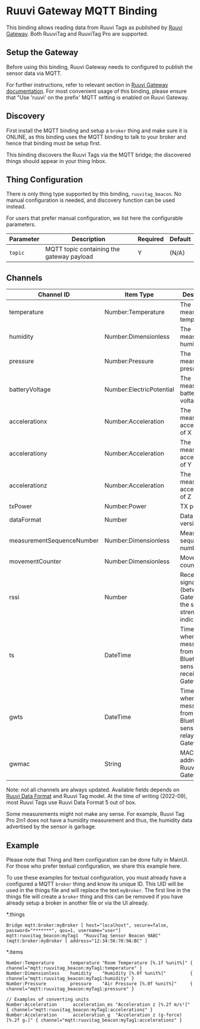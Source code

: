 # Ruuvi Gateway MQTT Binding

This binding allows reading data from Ruuvi Tags as published by [Ruuvi Gateway](https://ruuvi.com/gateway/).
Both RuuviTag and RuuviTag Pro are supported.

## Setup the Gateway

Before using this binding, Ruuvi Gateway needs to configured to publish the sensor data via MQTT. 

For further instructions, refer to relevant section in [Ruuvi Gateway documentation](https://ruuvi.com/gateway-config/).
For most convenient usage of this binding, please ensure that "Use 'ruuvi' on the prefix' MQTT setting is enabled on Ruuvi Gateway.

## Discovery

First install the MQTT binding and setup a `broker` thing and make sure it is ONLINE, as this binding uses the MQTT binding to talk to your broker and hence that binding must be setup first.

This binding discovers the Ruuvi Tags via the MQTT bridge; the discovered things should appear in your thing Inbox.

## Thing Configuration


There is only thing type supported by this binding, `ruuvitag_beacon`.
No manual configuration is needed, and discovery function can be used instead.

For users that prefer manual configuration, we list here the configurable parameters.

| Parameter | Description | Required | Default |
|-|-|-|-|
| `topic` | MQTT topic containing the gateway payload | Y | (N/A) |



## Channels

| Channel ID                | Item Type                | Description                    |
| ------------------------- | ------------------------ | ------------------------------ |
| temperature               | Number:Temperature       | The measured temperature       |
| humidity                  | Number:Dimensionless     | The measured humidity          |
| pressure                  | Number:Pressure          | The measured air pressure      |
| batteryVoltage            | Number:ElectricPotential | The measured battery voltage   |
| accelerationx             | Number:Acceleration      | The measured acceleration of X |
| accelerationy             | Number:Acceleration      | The measured acceleration of Y |
| accelerationz             | Number:Acceleration      | The measured acceleration of Z |
| txPower                   | Number:Power             | TX power                       |
| dataFormat                | Number                   | Data format version            |
| measurementSequenceNumber | Number:Dimensionless     | Measurement sequence number    |
| movementCounter           | Number:Dimensionless     | Movement counter               |
| rssi           | Number     | Received signal (between the Gateway and the sensor) strength indicator               |
| ts           | DateTime     | Timestamp when the message from Bluetooth-sensor was received by Gateway               |
| gwts           | DateTime     | Timestamp when the message from Bluetooth-sensor was relayed by Gateway               |
| gwmac           | String     | MAC-address of Ruuvi Gateway               |

Note: not all channels are always updated. Available fields depends on [Ruuvi Data Format](https://github.com/ruuvi/ruuvi-sensor-protocols) and Ruuvi Tag model.
At the time of writing (2022-09), most Ruuvi Tags use Ruuvi Data Format 5 out of box.

Some measurements might not make any sense.
For example, Ruuvi Tag Pro 2in1 does not have a humidity measurement and thus, the humidity data advertised by the sensor is garbage.

## Example

Please note that Thing and Item configuration can be done fully in MainUI. 
For those who prefer textual configuration, we share this example here.

To use these examples for textual configuration, you must already have a configured a MQTT `broker` thing and know its unique ID.
This UID will be used in the things file and will replace the text `myBroker`.
The first line in the things file will create a `broker` thing and this can be removed if you have already setup a broker in another file or via the UI already.

*.things

```
Bridge mqtt:broker:myBroker [ host="localhost", secure=false, password="*******", qos=1, username="user"]
mqtt:ruuvitag_beacon:myTag1  "RuuviTag Sensor Beacon 9ABC" (mqtt:broker:myBroker [ address="12:34:56:78:9A:BC" ]

```

*.items

```
Number:Temperature      temperature "Room Temperature [%.1f %unit%]" { channel="mqtt:ruuvitag_beacon:myTag1:temperature" }
Number:Dimensionless    humidity    "Humidity [%.0f %unit%]"         { channel="mqtt:ruuvitag_beacon:myTag1:humidity" }
Number:Pressure         pressure    "Air Pressure [%.0f %unit%]"     { channel="mqtt:ruuvitag_beacon:myTag1:pressure" }

// Examples of converting units
Number:Acceleration      acceleration_ms "Acceleration z [%.2f m/s²]" { channel="mqtt:ruuvitag_beacon:myTag1:accelerationz" }
Number:Acceleration      acceleration_g  "Acceleration z (g-force) [%.2f gₙ]" { channel="mqtt:ruuvitag_beacon:myTag1:accelerationz" }
```
